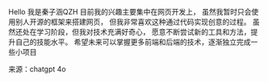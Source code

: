 Hello 我是秦子涵QZH
目前我的兴趣主要集中在网页开发上，
虽然我暂时只会使用别人开源的框架来搭建网页，
但我非常喜欢这种通过代码实现创意的过程。
虽然还处在学习阶段，但我对技术充满好奇心，
愿意不断尝试新的工具和方法，提升自己的技能水平。
希望未来可以掌握更多前端和后端的技术，逐渐独立完成一些小项目


来源：chatgpt 4o
